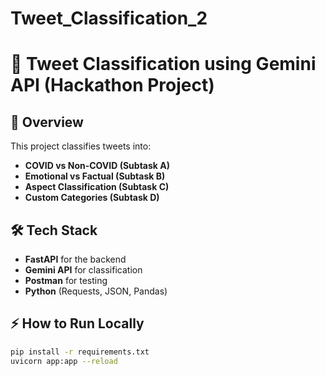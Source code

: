 # Tweet_Classification_2
# 🚀 Tweet Classification using Gemini API (Hackathon Project)

## 📌 Overview
This project classifies tweets into:
- **COVID vs Non-COVID (Subtask A)**
- **Emotional vs Factual (Subtask B)**
- **Aspect Classification (Subtask C)**
- **Custom Categories (Subtask D)**

## 🛠 Tech Stack
- **FastAPI** for the backend
- **Gemini API** for classification
- **Postman** for testing
- **Python** (Requests, JSON, Pandas)

## ⚡ How to Run Locally
```sh
pip install -r requirements.txt
uvicorn app:app --reload
